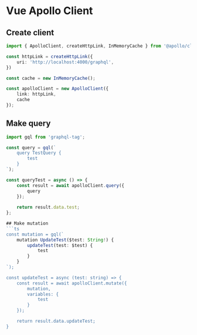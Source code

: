 # Vue Apollo Client

## Create client
```ts
import { ApolloClient, createHttpLink, InMemoryCache } from '@apollo/client/core';

const httpLink = createHttpLink({
    uri: 'http://localhost:4000/graphql',
})

const cache = new InMemoryCache();

const apolloClient = new ApolloClient({
    link: httpLink,
    cache
});
```

## Make query
```ts
import gql from 'graphql-tag';

const query = gql(`
    query TestQuery {
        test
    }
`);

const queryTest = async () => {
    const result = await apolloClient.query({
        query
    });
        
    return result.data.test;
};

## Make mutation
```ts
const mutation = gql(`
    mutation UpdateTest($test: String!) {
        updateTest(test: $test) {
            test
        }
    }
`);

const updateTest = async (test: string) => {
    const result = await apolloClient.mutate({
        mutation,
        variables: {
            test
        }
    });

    return result.data.updateTest;
}
```
